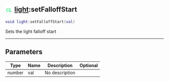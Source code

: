 ## <img src="../../.gitbook/assets/client.png" width="24" height=24 /> [light](https://iaswiki.rawr.dev/readme/light):setFalloffStart

```lua
void light:setFalloffStart(val)
```

Sets the light falloff start

------
## Parameters

| Type   | Name | Description | Optional |
| ------ | ---- | ----------- | -------: |
| number | val | No description |  |

